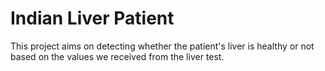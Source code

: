 # Indian Liver Patient

This project aims on detecting whether the patient's liver is healthy or not based on the values we received from the liver test.

